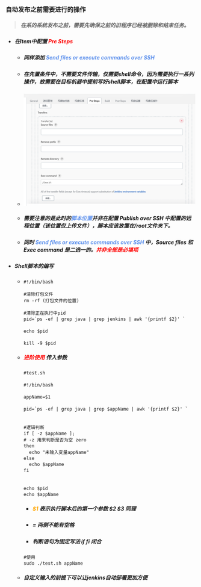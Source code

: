 ### 自动发布之前需要进行的操作



> ##### 在系的系统发布之前，需要先确保之前的旧程序已经被删除和结束任务。



- ##### 在Item中配置 <font color='red'>Pre Steps</font>

  - ##### 同样添加 <font color='cornflowerblue'>Send files or execute commands over SSH</font>

  - ##### 在先置条件中，不需要文件传输，仅需要shell命令，因为需要执行一系列操作，故需要在目标机器中提前写好shell脚本，在配置中运行脚本

  - <img src="%E8%87%AA%E5%8A%A8%E5%8F%91%E5%B8%83-Pre%20Steps.assets/image-20220814001014259.png" alt="image-20220814001014259" style="zoom:67%;" />

  - ##### 需要注意的是此时的<font color='cornflowerblue'>脚本位置</font>并非在配置 Publish over SSH 中配置的远程位置（该位置仅上传文件），脚本应该放置在/root文件夹下。

  - ##### 同时 <font color='cornflowerblue'>Send files or execute commands over SSH</font> 中，Source files 和 Exec command 是二选一的。<font color='red'>并非全部是必填项</font>

    

- ##### Shell脚本的编写

  - ```shell
    #!/bin/bash
    
    #清除打包文件
    rm -rf (打包文件的位置) 
    
    #清除正在执行中pid
    pid=`ps -ef | grep java | grep jenkins | awk '{printf $2}' `
    
    echo $pid
    
    kill -9 $pid
    
    ```

  - ##### <font color='red'>进阶使用</font> 传入参数

    ```shell
    #test.sh
    
    #!/bin/bash
    
    appName=$1
    
    pid=`ps -ef | grep java | grep $appName | awk '{printf $2}' `
    
    
    #逻辑判断
    if [ -z $appName ];
    # -z 用来判断是否为空 zero
    then
      echo "未输入变量appName"
    else
      echo $appName
    fi
    
    
    echo $pid
    echo $appName
    ```

    - ##### <font color='orange'>$1</font> 表示执行脚本后的第一个参数 $2 $3 同理

    - ##### = 两侧不能有空格

    - ##### 判断语句为固定写法 if fi 闭合

    ```shell
    #使用
    sudo ./test.sh appName
    ```

  - ##### 自定义输入的前提下可以让jenkins自动部署更加方便



